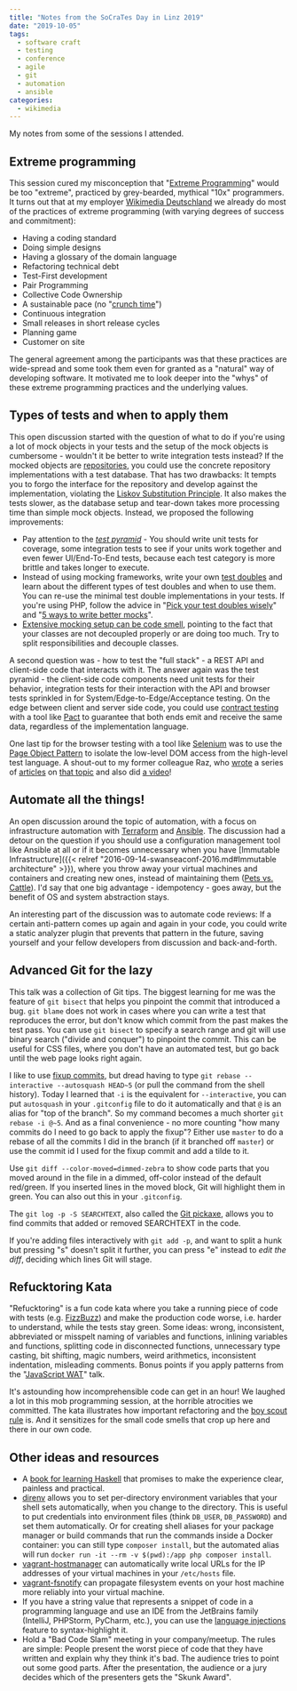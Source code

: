 ```yaml
---
title: "Notes from the SoCraTes Day in Linz 2019"
date: "2019-10-05"
tags:
  - software craft
  - testing
  - conference
  - agile
  - git
  - automation
  - ansible
categories:
  - wikimedia
---
```

My notes from some of the sessions I attended.
<!--more-->
## Extreme programming
This session cured my misconception that "[Extreme Programming](https://en.wikipedia.org/wiki/Extreme_programming)" would be too "extreme", practiced by grey-bearded, mythical "10x" programmers. It turns out that at my employer [Wikimedia Deutschland](https://wikimedia.de/) we already do most of the practices of extreme programming (with varying degrees of success and commitment):

* Having a coding standard
* Doing simple designs
* Having a glossary of the domain language
* Refactoring technical debt
* Test-First development
* Pair Programming
* Collective Code Ownership
* A sustainable pace (no "[crunch time](https://en.wikipedia.org/wiki/Crunch_time)")
* Continuous integration
* Small releases in short release cycles
* Planning game
* Customer on site

The general agreement among the participants was that these practices are wide-spread and some took them even for granted as a "natural" way of developing software. It motivated me to look deeper into the "whys" of these extreme programming practices and the underlying values.

## Types of tests and when to apply them

This open discussion started with the question of what to do if you're using a lot of mock objects in your tests and the setup of the mock objects is cumbersome - wouldn't it be better to write integration tests instead? If the mocked objects are [repositories](https://deviq.com/repository-pattern/), you could use the concrete repository implementations with a test database. That has two drawbacks: It tempts you to forgo the interface for the repository and develop against the implementation, violating the [Liskov Substitution Principle](http://en.wikipedia.org/wiki/Liskov_substitution_principle). It also makes the tests slower, as the database setup and tear-down takes more processing time than simple mock objects. Instead, we proposed the following improvements:

* Pay attention to the *[test pyramid](https://martinfowler.com/articles/practical-test-pyramid.html)* - You should write unit tests for coverage, some integration tests to see if your units work together and even fewer UI/End-To-End tests, because each test category is more brittle and takes longer to execute.
* Instead of using mocking frameworks, write your own [test doubles](https://www.martinfowler.com/bliki/TestDouble.html) and learn about the different types of test doubles and when to use them. You can re-use the minimal test double implementations in your tests. If you're using PHP, follow the advice in "[Pick your test doubles wisely](https://matthiasnoback.nl/2014/07/test-doubles/)" and "[5 ways to write better mocks](https://www.entropywins.wtf/blog/2016/05/13/5-ways-to-write-better-mocks/)".
* [Extensive mocking setup can be code smell](https://medium.com/javascript-scene/mocking-is-a-code-smell-944a70c90a6a), pointing to the fact that your classes are not decoupled properly or are doing too much. Try to split responsibilities and decouple classes.

A second question was - how to test the "full stack" - a REST API and client-side code that interacts with it. The answer again was the test pyramid - the client-side code components need unit tests for their behavior, integration tests for their interaction with the API and browser tests sprinkled in for System/Edge-to-Edge/Acceptance testing.
On the edge between client and server side code, you could use [contract testing](https://martinfowler.com/bliki/ContractTest.html) with a tool like [Pact](https://docs.pact.io/) to guarantee that both ends emit and receive the same data, regardless of the implementation language.

One last tip for the browser testing with a tool like [Selenium](https://www.seleniumhq.org/) was to use the [Page Object Pattern](https://www.pluralsight.com/guides/getting-started-with-page-object-pattern-for-your-selenium-tests) to isolate the low-level DOM access from the high-level test language. A shout-out to my former colleague Raz, who [wrote](https://somehowimanage.blog/2018/12/06/how-to-write-a-proper-automation-test/) a series of [articles](https://somehowimanage.blog/2018/12/06/clean-code-in-automation-is-it-really-necessary/) on [that topic](https://somehowimanage.blog/2018/12/06/the-page-object-design-pattern-conundrum/) and also did [a video](https://www.youtube.com/watch?v=XN5uqbKg71s)!

## Automate all the things!
An open discussion around the topic of automation, with a focus on infrastructure automation with [Terraform](https://www.terraform.io/) and [Ansible](https://www.ansible.com/). The discussion had a detour on the question if you should use a configuration management tool like Ansible at all or if it becomes unnecessary when you have [Immutable Infrastructure]({{< relref "2016-09-14-swanseaconf-2016.md#Immutable architecture" >}}), where you throw away your virtual machines and containers and creating new ones, instead of maintaining them ([Pets vs. Cattle](https://devops.stackexchange.com/questions/653/what-is-the-definition-of-cattle-not-pets)). I'd say that one big advantage - idempotency - goes away, but the benefit of OS and system abstraction stays.

An interesting part of the discussion was to automate code reviews: If a certain anti-pattern comes up again and again in your code, you could write a static analyzer plugin that prevents that pattern in the future, saving yourself and your fellow developers from discussion and back-and-forth.

## Advanced Git for the lazy
This talk was a collection of Git tips. The biggest learning for me was the feature of `git bisect` that helps you pinpoint the commit that introduced a bug. `git blame` does not work in cases where you can write a test that reproduces the error, but don't know which commit from the past makes the test pass. You can use `git bisect` to specify a search range and git will use binary search ("divide and conquer") to pinpoint the commit. This can be useful for CSS files, where you don't have an automated test, but go back until the web page looks right again. 

I like to use [fixup commits](https://blog.sebastian-daschner.com/entries/git-commit-fixup-autosquash), but dread having to type `git rebase --interactive --autosquash HEAD~5` (or pull the command from the shell history). Today I learned that `-i` is the equivalent for `--interactive`, you can put `autosquash` in your `.gitconfig` file to do it automatically and that `@` is an alias for "top of the branch". So my command becomes a much shorter `git rebase -i @~5`. And as a final convenience - no more counting "how many commits do I need to go back to apply the fixup"? Either use `master` to do a rebase of all the commits I did in the branch (if it branched off `master`) or use the commit id I used for the fixup commit and add a tilde to it.

Use `git diff --color-moved=dimmed-zebra` to show code parts that you moved around in the file in a dimmed, off-color instead of the default red/green. If you inserted lines in the moved block, Git will highlight them in green. You can also out this in your `.gitconfig`.

The `git log -p -S SEARCHTEXT`, also called the [Git pickaxe](http://www.philandstuff.com/2014/02/09/git-pickaxe.html), allows you to find commits that added or removed SEARCHTEXT in the code.

If you're adding files interactively with `git add -p`, and want to split a hunk but pressing "s" doesn't split it further, you can press "e" instead to *edit the diff*, deciding which lines Git will stage. 

## Refucktoring Kata
"Refucktoring" is a fun code kata where you take a running piece of code with tests (e.g. [FizzBuzz](http://codingdojo.org/kata/FizzBuzz/)) and make the production code worse, i.e. harder to understand, while the tests stay green.
Some ideas: wrong, inconsistent, abbreviated or misspelt naming of variables and functions, inlining variables and functions, splitting code in disconnected functions, unnecessary type casting, bit shifting, magic numbers, weird arithmetics, inconsistent indentation, misleading comments. Bonus points if you apply patterns from the "[JavaScript WAT](https://www.destroyallsoftware.com/talks/wat)" talk.

It's astounding how incomprehensible code can get in an hour! We laughed a lot in this mob programming session, at the horrible atrocities we committed. The kata illustrates how important refactoring and the [boy scout rule](https://martinfowler.com/bliki/OpportunisticRefactoring.html) is. And it sensitizes for the small code smells that crop up here and there in our own code.


## Other ideas and resources
* A [book for learning Haskell](http://haskellbook.com/) that promises to make the experience clear, painless and practical.
* [direnv](https://direnv.net/) allows you to set per-directory environment variables that your shell sets automatically, when you change to the directory. This is useful to put credentials into environment files (think `DB_USER`, `DB_PASSWORD`) and set them automatically. Or for creating shell aliases for your package manager or build commands that run the commands inside a Docker container: you can still type `composer install`, but the automated alias will run `docker run -it --rm -v $(pwd):/app php composer install`.
* [vagrant-hostmanager](https://github.com/devopsgroup-io/vagrant-hostmanager) can automatically write local URLs for the IP addresses of your virtual machines in your `/etc/hosts` file.
* [vagrant-fsnotify](https://github.com/adrienkohlbecker/vagrant-fsnotify) can propagate filesystem events on your host machine more reliably into your virtual machine.
* If you have a string value that represents a snippet of code in a programming language and use an IDE from the JetBrains family (IntelliJ, PHPStorm, PyCharm, etc.), you can use the [language injections](https://www.jetbrains.com/help/idea/using-language-injections.html) feature to syntax-highlight it.
* Hold a "Bad Code Slam" meeting in your company/meetup. The rules are simple: People present the worst piece of code that they have written and explain why they think it's bad. The audience tries to point out some good parts. After the presentation, the audience or a jury decides which of the presenters gets the "Skunk Award".

